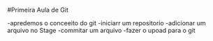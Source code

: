 
#Primeira Aula de Git

-apredemos o conceeito do git
-iniciarr um repositorio
-adicionar um arquivo no Stage
-commitar um arquivo
-fazer o upoad para o git
